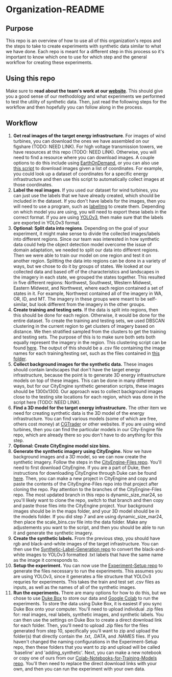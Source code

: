 # Organization-README

## Purpose
This repo is an overview of how to use all of this organization's repos and the steps to take to create experiments with synthetic data similar to what we have done. Each repo is meant for a different step in this process so it's important to know which one to use for which step and the general workflow for creating these experiments.

## Using this repo
Make sure to **read about the team's work at our [website](https://duke-bc-dl-for-energy-infrastructure.github.io/)**. This should give you a good sense of our methodology and what experiments we performed to test the utility of synthetic data. Then, just read the following steps for the workflow and then hopefully you can follow along in the process.

## Workflow
1. **Get real images of the target energy infrastructure**. For images of wind turbines, you can download the ones we have assembled on our figshare (TODO: NEED LINK). For high voltage transmission towers, we have resources at this repo (TODO: NEED LINK). Otherwise, you will need to find a resource where you can download images. A couple options to do this include using [EarthOnDemand](https://earthondemand.astraea.earth/), or you can also use [this script](https://github.com/Duke-BC-DL-for-Energy-Infrastructure/Collecting-Images/blob/main/gee_download.py) to download images given a list of coordinates. For example, you could look up a dataset of coordinates for a specific energy infrastructure and then use this script to automatically collect images at those coordinates.
2. **Label the real images**. If you used our dataset for wind turbines, you can just use the labels that we have already created, which should be included in the dataset. If you don't have labels for the images, then you will need to use a program, such as [labelImg](https://github.com/Duke-BC-DL-for-Energy-Infrastructure/labelImg) to create them. Depending on which model you are using, you will need to export these labels in the correct format. If you are using [YOLOv3](https://github.com/Duke-BC-DL-for-Energy-Infrastructure/yolov3), then make sure that the labels are exported in YOLOv3 format.
3. **Optional: Split data into regions**. Depending on the goal of your experiment, it might make sense to divide the collected images/labels into different regions. Since our team was interested in how synthetic data could help the object detection model overcome the issue of domain adaptation, we needed to split our data into different regions. Then we were able to train our model on one region and test it on another region. Splitting the data into regions can be done in a variety of ways, but we chose to do it by groups of states. We looked at our collected data and based off of the characteristics and landscapes in the imagery in each state, we grouped the states together. This resulted in five different regions: Northwest, Southwest, Western Midwest, Eastern Midwest, and Northwest, where each region contained a set of states in it. For example, Northwest contained all of the imagery in WA, OR, ID, and MT. The imagery in these groups were meant to be self-similar, but look different from the imagery in the other groups.
4. **Create training and testing sets**. If the data is split into regions, then this should be done for each region. Otherwise, it would be done for the entire dataset. To create the training and testing sets, we used DBSCAN clustering in the current region to get clusters of imagery based on distance. We then stratified sampled from the clusters to get the training and testing sets. The purpose of this is to make sure both sets both equally represent the imagery in the region. This clustering script can be found [here](https://github.com/Duke-BC-DL-for-Energy-Infrastructure/Collecting-Images/blob/main/clustering.py). The output of this should be a .csv file containing the image names for each training/testing set, such as the files contained in [this folder](https://github.com/Duke-BC-DL-for-Energy-Infrastructure/Experiment-Setup/tree/main/Train-and-Test-Splits).
5. **Collect background images for the synthetic data.** These images should contain landscapes that don't have the target energy infrastructure, because the point is to generate 3D energy infrastructure models on top of these images. This can be done in many different ways, but for our CityEngine synthetic generation scripts, these images should be 1300x1300. Our approach was to collect background images close to the testing site locations for each region, which was done in the script here (TODO: NEED LINK).
6. **Find a 3D model for the target energy infrastructure.** The other item we need for creating synthetic data is the 3D model of the energy infrastructure. You can find various models (some of which are free, others cost money) at [CGTrader](https://www.cgtrader.com/) or other websites. If you are using wind turbines, then you can find the particular models in our City-Engine file repo, which are already there so you don't have to do anything for this step.
7. **Optional: Create CityEngine model size bins.**
8. **Generate the synthetic imagery using CityEngine.** Now we have background images and a 3D model, so we can now create the synthetic imagery. Follow the steps in the [CityEngine-Files repo](https://github.com/Duke-BC-DL-for-Energy-Infrastructure/CityEngine-Files). You'll need to first download CityEngine. If you are a part of Duke, then instructions for downloading CityEngine through Duke can be found [here](https://docs.google.com/document/d/1dkeaf02TdYEw_c0JIKerwnadENw-H2FgmoPIaSxxwLM/edit?usp=sharing). Then, you can make a new project in CityEngine and copy and paste the contents of the CityEngine-Files repo into that project after cloning the repo. Pay attention to the branches of the CityEngine-Files repo. The most updated branch in this repo is dynamic_size_mar24, so you'll likely want to clone the repo, switch to that branch and then copy and paste those files into the CityEngine project. Your background images should be in the maps folder, and your 3D model should be in the models folder. If you did step 7 and are using dynamic_size_mar24, then place the scale_bins.csv file into the data folder. Make any adjustements you want to the script, and then you should be able to run it and generate the synthetic imagery.
9. **Create the synthetic labels.** From the previous step, you should have rgb and black-and-white images of the target infrastructure. You can then use the [Synthetic-Label-Generation repo](https://github.com/Duke-BC-DL-for-Energy-Infrastructure/Synthetic-Label-Generation) to convert the black-and-white images to YOLOv3 formatted .txt labels that have the same name as the image it corresponds to.
10. **Setup the experiment.** You can now use the [Experiment-Setup repo](https://github.com/Duke-BC-DL-for-Energy-Infrastructure/Experiment-Setup) to generate the files necessary to run the experiments. This assumes you are using YOLOv3, since it generates a file structure that YOLOv3 requries for experiments. This takes the train and test set .csv files as inputs, as well as the names of all of the synthetic images. 
11. **Run the experiments.** There are many options for how to do this, but we chose to use [Duke Box](https://box.duke.edu/) to store our data and [Google Colab](https://colab.research.google.com/) to run the experiments. To store the data using Duke Box, it is easiest if you sync Duke Box onto your computer. You'll need to upload individual .zip files for: real images, real labels, synthetic images, and synthetic labels. You can then use the settings on Duke Box to create a direct download link for each folder. Then, you'll need to upload .zip files for the files generated from step 10, specifically you'll want to zip and upload the folder(s) that directly contain the .txt, .DATA, and .NAMES files. If you haven't changed the naming configurations in the Experiment-Setup repo, then these folders that you want to zip and upload will be called 'baseline' and 'adding_synthetic'. Next, you can make a new notebook or copy one of ours from our [Colab-Notebooks-for-Training-Models repo](https://github.com/Duke-BC-DL-for-Energy-Infrastructure/Colab-Notebooks-for-Training-Models). You'll then need to replace the direct download links with your own, and then you can run the experiment with your own data.
